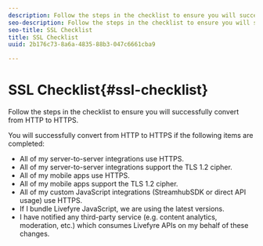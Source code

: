 ```yaml
---
description: Follow the steps in the checklist to ensure you will successfully convert from HTTP to HTTPS.
seo-description: Follow the steps in the checklist to ensure you will successfully convert from HTTP to HTTPS.
seo-title: SSL Checklist
title: SSL Checklist
uuid: 2b176c73-8a6a-4835-88b3-047c6661cba9

---
```


# SSL Checklist{#ssl-checklist}

Follow the steps in the checklist to ensure you will successfully convert from HTTP to HTTPS.

You will successfully convert from HTTP to HTTPS if the following items are completed:

* All of my server-to-server integrations use HTTPS.
* All of my server-to-server integrations support the TLS 1.2 cipher.
* All of my mobile apps use HTTPS.
* All of my mobile apps support the TLS 1.2 cipher.
* All of my custom JavaScript integrations (StreamhubSDK or direct API usage) use HTTPS.
* If I bundle Livefyre JavaScript, we are using the latest versions.
* I have notified any third-party service (e.g. content analytics, moderation, etc.) which consumes Livefyre APIs on my behalf of these changes.

